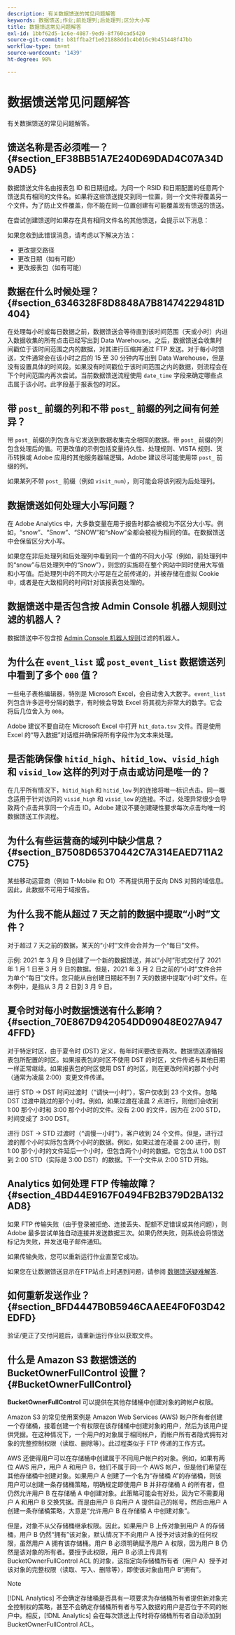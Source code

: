 ```yaml
---
description: 有关数据馈送的常见问题解答
keywords: 数据馈送;作业;前处理列;后处理列;区分大小写
title: 数据馈送常见问题解答
exl-id: 1bbf62d5-1c6e-4087-9ed9-8f760cad5420
source-git-commit: b81ffba2f1e021888dd1c4b016c9b451448f47bb
workflow-type: tm+mt
source-wordcount: '1439'
ht-degree: 98%

---
```


# 数据馈送常见问题解答

有关数据馈送的常见问题解答。

## 馈送名称是否必须唯一？{#section_EF38BB51A7E240D69DAD4C07A34D9AD5}

数据馈送文件名由报表包 ID 和日期组成。为同一个 RSID 和日期配置的任意两个馈送具有相同的文件名。如果将这些馈送提交到同一位置，则一个文件将覆盖另一个文件。为了防止文件覆盖，你不能在同一位置创建有可能覆盖现有馈送的馈送。

在尝试创建馈送时如果存在具有相同文件名的其他馈送，会提示以下消息：

如果您收到此错误消息，请考虑以下解决方法：

* 更改提交路径
* 更改日期（如有可能）
* 更改报表包（如有可能）

## 数据在什么时候处理？ {#section_6346328F8D8848A7B81474229481D404}

在处理每小时或每日数据之前，数据馈送会等待直到该时间范围（天或小时）内进入数据收集的所有点击已经写出到 Data Warehouse。之后，数据馈送会收集时间戳位于该时间范围之内的数据，对其进行压缩并通过 FTP 发送。对于每小时馈送，文件通常会在该小时之后的 15 至 30 分钟内写出到 Data Warehouse，但是没有设置具体的时间段。如果没有时间戳位于该时间范围之内的数据，则流程会在下个时间范围内再次尝试。当前数据馈送流程使用 `date_time` 字段来确定哪些点击属于该小时。此字段基于报表包的时区。

## 带 `post_` 前缀的列和不带 `post_` 前缀的列之间有何差异？

带 `post_` 前缀的列包含与它发送到数据收集完全相同的数据。带 `post_` 前缀的列包含处理后的值。可更改值的示例包括变量持久性、处理规则、VISTA 规则、货币转换或 Adobe 应用的其他服务器端逻辑。Adobe 建议尽可能使用带 `post_` 前缀的列。

如果某列不带 `post_` 前缀（例如 `visit_num`），则可能会将该列视为后处理列。

## 数据馈送如何处理大小写问题？

在 Adobe Analytics 中，大多数变量在用于报告时都会被视为不区分大小写。例如，“snow”、“Snow”、“SNOW”和“sNow”全都会被视为相同的值。在数据馈送中会保留区分大小写。

如果您在非后处理列和后处理列中看到同一个值的不同大小写（例如，前处理列中的“snow”与后处理列中的“Snow”），则您的实施将在整个网站中同时使用大写值和小写值。后处理列中的不同大小写是在之前传递的，并被存储在虚拟 Cookie 中，或者是在大致相同的时间针对该报表包处理的。

## 数据馈送中是否包含按 Admin Console 机器人规则过滤的机器人？

数据馈送中不包含按 [Admin Console 机器人规则](https://experienceleague.adobe.com/docs/analytics/admin/admin-tools/bot-removal/bot-removal.html?lang=zh-Hans)过滤的机器人。

## 为什么在 `event_list` 或 `post_event_list` 数据馈送列中看到了多个 `000` 值？

一些电子表格编辑器，特别是 Microsoft Excel，会自动舍入大数字。`event_list` 列包含许多逗号分隔的数字，有时候会导致 Excel 将其视为非常大的数字。它会将后几位舍入为 `000`。

Adobe 建议不要自动在 Microsoft Excel 中打开 `hit_data.tsv` 文件。而是使用 Excel 的“导入数据”对话框并确保将所有字段作为文本来处理。

## 是否能确保像 `hitid_high`、`hitid_low`、`visid_high` 和 `visid_low` 这样的列对于点击或访问是唯一的？

在几乎所有情况下，`hitid_high` 和 `hitid_low` 列的连接将唯一标识点击。同一概念适用于针对访问的 `visid_high` 和 `visid_low` 的连接。不过，处理异常很少会导致两个点击共享同一个点击 ID。Adobe 建议不要创建硬性要求每次点击均唯一的数据馈送工作流程。

## 为什么有些运营商的域列中缺少信息？ {#section_B7508D65370442C7A314EAED711A2C75}

某些移动运营商（例如 T-Mobile 和 O1）不再提供用于反向 DNS 对照的域信息。因此，此数据不可用于域报告。

## 为什么我不能从超过 7 天之前的数据中提取“小时”文件？

对于超过 7 天之前的数据，某天的“小时”文件会合并为一个“每日”文件。

示例: 2021 年 3 月 9 日创建了一个新的数据馈送，并以“小时”形式交付了 2021 年 1 月 1 日至 3 月 9 日的数据。但是，2021 年 3 月 2 日之前的“小时”文件合并为单个“每日”文件。您只能从自创建日期起不到 7 天的数据中提取“小时”文件。在本例中，是指从 3 月 2 日到 3 月 9 日。

## 夏令时对每小时数据馈送有什么影响？ {#section_70E867D942054DD09048E027A9474FFD}

对于特定时区，由于夏令时 (DST) 定义，每年时间要改变两次。数据馈送遵循报表包所配置的时区。如果报表包的时区不使用 DST 的时区，文件传递与其他日期一样正常继续。如果报表包的时区使用 DST 的时区，则在更改时间的那个小时（通常为凌晨 2:00）变更文件传递。

进行 STD -> DST 时间过渡时（“调快一小时”），客户仅收到 23 个文件。忽略 DST 过渡中跳过的那个小时。例如，如果过渡在凌晨 2 点进行，则他们会收到 1:00 那个小时和 3:00 那个小时的文件。没有 2:00 的文件，因为在 2:00 STD，时间变成了 3:00 DST。

进行 DST -> STD 过渡时（“调慢一小时”），客户收到 24 个文件。但是，进行过渡的那个小时实际包含两个小时的数据。例如，如果过渡在凌晨 2:00 进行，则 1:00 那个小时的文件延后一个小时，但包含两个小时的数据。它包含从 1:00 DST 到 2:00 STD（实际是 3:00 DST）的数据。下一个文件从 2:00 STD 开始。

## Analytics 如何处理 FTP 传输故障？ {#section_4BD44E9167F0494FB2B379D2BA132AD8}

如果 FTP 传输失败（由于登录被拒绝、连接丢失、配额不足错误或其他问题），则 Adobe 最多尝试单独自动连接并发送数据三次。如果仍然失败，则系统会将馈送标记为失败，并发送电子邮件通知。

如果传输失败，您可以重新运行作业直至它成功。

如果您在让数据馈送显示在FTP站点上时遇到问题，请参阅 [数据馈送疑难解答](troubleshooting.md).

## 如何重新发送作业？ {#section_BFD4447B0B5946CAAEE4F0F03D42EDFD}

验证/更正了交付问题后，请重新运行作业以获取文件。

## 什么是 Amazon S3 数据馈送的 BucketOwnerFullControl 设置？ {#BucketOwnerFullControl}

**BucketOwnerFullControl** 可以提供在其他存储桶中创建对象的跨帐户权限。

Amazon S3 的常见使用案例是 Amazon Web Services (AWS) 帐户所有者创建一个存储桶，接着创建一个有权限在该存储桶中创建对象的用户，然后为该用户提供凭据。在这种情况下，一个用户的对象属于相同帐户，而帐户所有者隐式拥有对象的完整控制权限（读取、删除等）。此过程类似于 FTP 传递的工作方式。

AWS 还使得用户可以在存储桶中创建属于不同用户帐户的对象。例如，如果有两位 AWS 用户，用户 A 和用户 B，他们不属于同一个 AWS 帐户，但是他们希望在其他存储桶中创建对象。如果用户 A 创建了一个名为“存储桶 A”的存储桶，则该用户可以创建一条存储桶策略，明确规定即使用户 B 并非存储桶 A 的所有者，但仍然允许用户 B 在存储桶 A 中创建对象。此策略可能会有好处，因为它不需要用户 A 和用户 B 交换凭据。而是由用户 B 向用户 A 提供自己的帐号，然后由用户 A 创建一条存储桶策略，大意是“允许用户 B 在存储桶 A 中创建对象”。

但是，对象不从父存储桶继承权限。因此，如果用户 B 上传对象到用户 A 的存储桶，用户 B 仍然“拥有”该对象，默认情况下不向用户 A 授予对该对象的任何权限，虽然用户 A 拥有该存储桶。用户 B 必须明确赋予用户 A 权限，因为用户 B 仍然是该对象的所有者。要授予此权限，用户 B 必须上传具有 BucketOwnerFullControl ACL 的对象，这指定向存储桶所有者（用户 A）授予对该对象的完整权限（读取、写入、删除等），即使该对象由用户 B“拥有”。

>[!NOTE]
>
>[!DNL Analytics] 不会确定存储桶是否具有一项要求为存储桶所有者提供新对象完全控制权的策略，甚至不会确定存储桶所有者与写入数据的用户是否位于不同的帐户中。相反，[!DNL Analytics] 会在每次馈送上传时将存储桶所有者自动添加到 BucketOwnerFullControl ACL。
